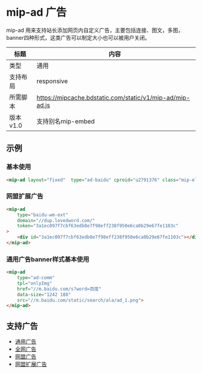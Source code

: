 # mip-ad 广告

mip-ad 用来支持站长添加网页内自定义广告，主要包括连接、图文，多图，banner四种形式，这类广告可以制定大小也可以被用户关闭。

标题|内容
----|----
类型|通用
支持布局|responsive
所需脚本|https://mipcache.bdstatic.com/static/v1/mip-ad/mip-ad.js
版本v1.0|支持别名mip-embed

## 示例

### 基本使用

```html
<mip-ad layout="fixed"  type="ad-baidu" cproid="u2791376" class="mip-element mip-layout-container"></mip-ad>
```

### 网盟扩展广告

```html
<mip-ad 
    type="baidu-wm-ext" 
    domain="//dup.lovedword.com/" 
    token="3a1ec097f7cbf63edb0e7f98eff238f950e6ca0b29e67fe1103c" 
>
	<div id="3a1ec097f7cbf63edb0e7f98eff238f950e6ca0b29e67fe1103c"></div>
</mip-ad>
```

### 通用广告banner样式基本使用

```html
<mip-ad 
    type="ad-comm"
    tpl="onlyImg" 
    href="//m.baidu.com/s?word=百度" 
    data-size="1242 180" 
    src="//m.baidu.com/static/search/ala/ad_1.png">
</mip-ad>
```





## 支持广告

- [通用广告](mip-ad-comm.md)
- [全网广告](mip-ad-qwang.md)
- [网盟广告](mip-ad-baidu.md)
- [网盟扩展广告](mip-baidu-wm-ext.md)
